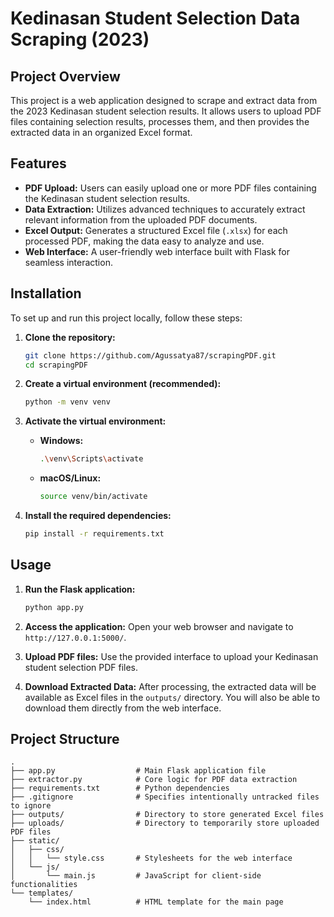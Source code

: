 # Kedinasan Student Selection Data Scraping (2023)

## Project Overview
This project is a web application designed to scrape and extract data from the 2023 Kedinasan student selection results. It allows users to upload PDF files containing selection results, processes them, and then provides the extracted data in an organized Excel format.

## Features
-   **PDF Upload:** Users can easily upload one or more PDF files containing the Kedinasan student selection results.
-   **Data Extraction:** Utilizes advanced techniques to accurately extract relevant information from the uploaded PDF documents.
-   **Excel Output:** Generates a structured Excel file (`.xlsx`) for each processed PDF, making the data easy to analyze and use.
-   **Web Interface:** A user-friendly web interface built with Flask for seamless interaction.

## Installation

To set up and run this project locally, follow these steps:

1.  **Clone the repository:**
    ```bash
    git clone https://github.com/Agussatya87/scrapingPDF.git
    cd scrapingPDF
    ```

2.  **Create a virtual environment (recommended):**
    ```bash
    python -m venv venv
    ```

3.  **Activate the virtual environment:**
    -   **Windows:**
        ```bash
        .\venv\Scripts\activate
        ```
    -   **macOS/Linux:**
        ```bash
        source venv/bin/activate
        ```

4.  **Install the required dependencies:**
    ```bash
    pip install -r requirements.txt
    ```

## Usage

1.  **Run the Flask application:**
    ```bash
    python app.py
    ```

2.  **Access the application:**
    Open your web browser and navigate to `http://127.0.0.1:5000/`.

3.  **Upload PDF files:**
    Use the provided interface to upload your Kedinasan student selection PDF files.

4.  **Download Extracted Data:**
    After processing, the extracted data will be available as Excel files in the `outputs/` directory. You will also be able to download them directly from the web interface.

## Project Structure

```
.
├── app.py                  # Main Flask application file
├── extractor.py            # Core logic for PDF data extraction
├── requirements.txt        # Python dependencies
├── .gitignore              # Specifies intentionally untracked files to ignore
├── outputs/                # Directory to store generated Excel files
├── uploads/                # Directory to temporarily store uploaded PDF files
├── static/
│   ├── css/
│   │   └── style.css       # Stylesheets for the web interface
│   └── js/
│       └── main.js         # JavaScript for client-side functionalities
└── templates/
    └── index.html          # HTML template for the main page
```
